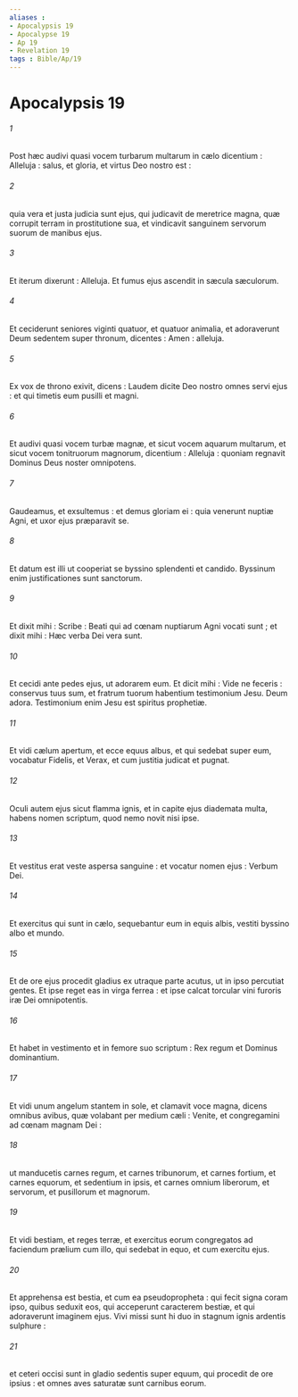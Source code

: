 ```yaml
---
aliases : 
- Apocalypsis 19
- Apocalypse 19
- Ap 19
- Revelation 19
tags : Bible/Ap/19
---
```


# Apocalypsis 19

###### 1
Post hæc audivi quasi vocem turbarum multarum in cælo dicentium : Alleluja : salus, et gloria, et virtus Deo nostro est :
###### 2
quia vera et justa judicia sunt ejus, qui judicavit de meretrice magna, quæ corrupit terram in prostitutione sua, et vindicavit sanguinem servorum suorum de manibus ejus.
###### 3
Et iterum dixerunt : Alleluja. Et fumus ejus ascendit in sæcula sæculorum.
###### 4
Et ceciderunt seniores viginti quatuor, et quatuor animalia, et adoraverunt Deum sedentem super thronum, dicentes : Amen : alleluja.
###### 5
Ex vox de throno exivit, dicens : Laudem dicite Deo nostro omnes servi ejus : et qui timetis eum pusilli et magni.
###### 6
Et audivi quasi vocem turbæ magnæ, et sicut vocem aquarum multarum, et sicut vocem tonitruorum magnorum, dicentium : Alleluja : quoniam regnavit Dominus Deus noster omnipotens.
###### 7
Gaudeamus, et exsultemus : et demus gloriam ei : quia venerunt nuptiæ Agni, et uxor ejus præparavit se.
###### 8
Et datum est illi ut cooperiat se byssino splendenti et candido. Byssinum enim justificationes sunt sanctorum.
###### 9
Et dixit mihi : Scribe : Beati qui ad cœnam nuptiarum Agni vocati sunt ; et dixit mihi : Hæc verba Dei vera sunt.
###### 10
Et cecidi ante pedes ejus, ut adorarem eum. Et dicit mihi : Vide ne feceris : conservus tuus sum, et fratrum tuorum habentium testimonium Jesu. Deum adora. Testimonium enim Jesu est spiritus prophetiæ.
###### 11
Et vidi cælum apertum, et ecce equus albus, et qui sedebat super eum, vocabatur Fidelis, et Verax, et cum justitia judicat et pugnat.
###### 12
Oculi autem ejus sicut flamma ignis, et in capite ejus diademata multa, habens nomen scriptum, quod nemo novit nisi ipse.
###### 13
Et vestitus erat veste aspersa sanguine : et vocatur nomen ejus : Verbum Dei.
###### 14
Et exercitus qui sunt in cælo, sequebantur eum in equis albis, vestiti byssino albo et mundo.
###### 15
Et de ore ejus procedit gladius ex utraque parte acutus, ut in ipso percutiat gentes. Et ipse reget eas in virga ferrea : et ipse calcat torcular vini furoris iræ Dei omnipotentis.
###### 16
Et habet in vestimento et in femore suo scriptum : Rex regum et Dominus dominantium.
###### 17
Et vidi unum angelum stantem in sole, et clamavit voce magna, dicens omnibus avibus, quæ volabant per medium cæli : Venite, et congregamini ad cœnam magnam Dei :
###### 18
ut manducetis carnes regum, et carnes tribunorum, et carnes fortium, et carnes equorum, et sedentium in ipsis, et carnes omnium liberorum, et servorum, et pusillorum et magnorum.
###### 19
Et vidi bestiam, et reges terræ, et exercitus eorum congregatos ad faciendum prælium cum illo, qui sedebat in equo, et cum exercitu ejus.
###### 20
Et apprehensa est bestia, et cum ea pseudopropheta : qui fecit signa coram ipso, quibus seduxit eos, qui acceperunt caracterem bestiæ, et qui adoraverunt imaginem ejus. Vivi missi sunt hi duo in stagnum ignis ardentis sulphure :
###### 21
et ceteri occisi sunt in gladio sedentis super equum, qui procedit de ore ipsius : et omnes aves saturatæ sunt carnibus eorum.
